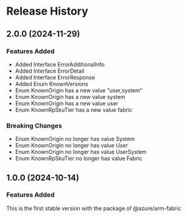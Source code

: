 # Release History
    
## 2.0.0 (2024-11-29)
    
### Features Added

  - Added Interface ErrorAdditionalInfo
  - Added Interface ErrorDetail
  - Added Interface ErrorResponse
  - Added Enum KnownVersions
  - Enum KnownOrigin has a new value "user,system"
  - Enum KnownOrigin has a new value system
  - Enum KnownOrigin has a new value user
  - Enum KnownRpSkuTier has a new value fabric

### Breaking Changes

  - Enum KnownOrigin no longer has value System
  - Enum KnownOrigin no longer has value User
  - Enum KnownOrigin no longer has value UserSystem
  - Enum KnownRpSkuTier no longer has value Fabric
    
    
## 1.0.0 (2024-10-14)

### Features Added

This is the first stable version with the package of @azure/arm-fabric
